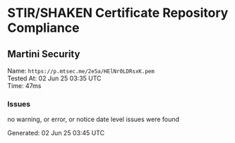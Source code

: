 # STIR/SHAKEN Certificate Repository Compliance

## Martini Security

Name: `https://p.mtsec.me/2e5a/HElNr0LDRsxK.pem`\
Tested At: 02 Jun 25 03:35 UTC\
Time: 47ms

### Issues

no warning, or error, or notice date level issues were found

Generated: 02 Jun 25 03:45 UTC